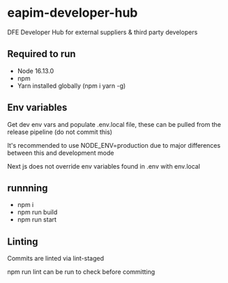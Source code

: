 # eapim-developer-hub

DFE Developer Hub for external suppliers &amp; third party developers

## Required to run

- Node 16.13.0
- npm
- Yarn installed globally (npm i yarn -g)

## Env variables

Get dev env vars and populate .env.local file, these can be pulled from the release pipeline (do not commit this)

It's recommended to use NODE_ENV=production due to major differences between this and development mode

Next js does not override env variables found in .env with env.local

## runnning

- npm i
- npm run build
- npm run start

## Linting

Commits are linted via lint-staged

npm run lint can be run to check before committing